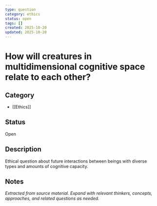 ```yaml
---
type: question
category: ethics
status: open
tags: []
created: 2025-10-20
updated: 2025-10-20
---
```


# How will creatures in multidimensional cognitive space relate to each other?

## Category

- [[Ethics]]

## Status

Open

## Description

Ethical question about future interactions between beings with diverse types and amounts of cognitive capacity.

## Notes

*Extracted from source material. Expand with relevant thinkers, concepts, approaches, and related questions as needed.*
